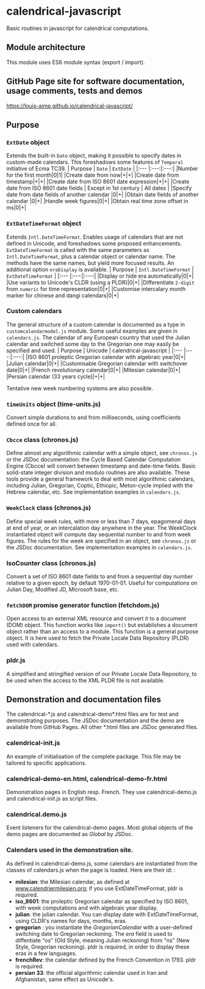 # calendrical-javascript
Basic routines in javascript for calendrical computations.
## Module architecture
This module uses ES6 module syntax (export / import).
## GitHub Page site for software documentation, usage comments, tests and demos
https://louis-aime.github.io/calendrical-javascript/

## Purpose

### `ExtDate` object
Extends the built-in `Date` object, making it possible to specify dates in custom-made calendars. 
This foreshadows some features of `Temporal` initiative of Ecma TC39.
| Purpose | `Date` | `ExtDate` |
|:--- |:---:|:---:|
|Number for the first month|0|1|
|Create date from now|+|+|
|Create date from timestamp|+|+|
|Create date from ISO 8601 date expression|+|+|
|Create date from ISO 8601 date fields | Except in 1st century | All dates |
|Specify date from date fields of another calendar |0|+|
|Obtain date fields of another calendar |0|+|
|Handle week figures|0|+|
|Obtain real time zone offset in ms|0|+|
### `ExtDateTimeFormat` object
Extends `Intl.DateTimeFormat`. Enables usage of calendars that are not defined in Unicode, and foreshadows some proposed enhancements. 
`ExtDateTimeFormat` is called with the same parameters as `Intl.DateTimeFormat`, plus a calendar object or calendar name. 
The methods have the same names, but yield more focused results.
An additional option `eraDisplay` is available.
| Purpose | `Intl.DateTimeFormat` | `ExtDateTimeFormat` |
|:--- |:---:|:---:|
|Display or hide era automatically|0|+|
|Use variants to Unicode's CLDR (using a PLDR)|0|+|
|Differentiate `2-digit` from `numeric` for time representation|0|+|
|Customise intercalary month marker for chinese and dangi calendars|0|+|
### Custom calendars
The general structure of a custom calendar is documented as a type in `customcalendarmodel.js` module. 
Some useful examples are given in `calendars.js`.
The calendar of any European country that used the Julian calendar and switched some day to the Gregorian one 
may easily be specified and used.
| Purpose | Unicode | calendrical-javascript |
|:--- |:---:|:---:|
|ISO 8601 proleptic Gregorian calendar with algebraic year|0|+|
|Julian calendar|0|+|
|Customisable Gregorian calendar with switchover date|0|+|
|French revolutionary calendar|0|+|
|Milesian calendar|0|+|
|Persian calendar (33 years cycle)|+|+|

Tentative new week numbering systems are also possible.
### `timeUnits` object (time-units.js)
Convert simple durations to and from milliseconds, using coefficients defined once for all.
### `Cbcce` class (chronos.js)
Define almost any algorithmic calendar with a simple object, see `chronos.js` or the JSDoc documentation:
the Cycle Based Calendar Computation Engine (Cbcce) will convert between timestamp and date-time fields.
Basic solid-state integer division and modulo routines are also available.
These tools provide a general framework to deal with most algorithmic calendars, 
including Julian,  Gregorian, Coptic, Ethiopic, Meton-cycle implied with the Hebrew calendar, etc.
See implementation examples in `calendars.js`.
### `WeekClock` class (chronos.js)
Define special week rules, with more or less than 7 days, epagomenal days at end of year, or an intercalation day anywhere in the year.
The WeekClock instantiated object will compute day sequential number to and from week figures. 
The rules for the week are specified in an object, see `chronos.js` or the JSDoc documentation.
See implementation examples in `calendars.js`.
### IsoCounter class (chronos.js)
Convert a set of ISO 8601 date fields to and from a sequential day number relative to a given epoch,
by default 1970-01-01. Useful for computations on Julian Day, Modified JD, Microsoft base, etc.
### `fetchDOM` promise generator function (fetchdom.js)
Open access to an external XML resource and convert it to a document (DOM) object. 
This function works like `import()` but establishes a document object rather than an access to a module.
This function is a general purpose object. It is here used to fetch the Private Locale Data Repository (PLDR) used with calendars.
### pldr.js
A simplified and stringified version of our Private Locale Data Repository, 
to be used when the access to the XML PLDR file is not available.
## Demonstration and documentation files
The calendrical-\*.js and calendrical-demo\*.html files are for test and demonstrating purposes. 
The JSDoc documentation and the demo are available from GitHub Pages.
All other \*.html files are JSDoc generated files.
### calendrical-init.js
An example of initialisation of the complete package. This file may be tailored to specific applications.
### calendrical-demo-en.html, calendrical-demo-fr.html
Demonstration pages in English resp. French.
They use calendrical-demo.js and calendrical-init.js as script files.
### calendrical.demo.js 
Event listeners for the calendrical-demo pages. Most global objects of the demo pages are documented as *Global* by JSDoc.
### Calendars used in the demonstration site.
As defined in calendrical-demo.js, some calendars are instantiated from the classes of calendars.js when the page is loaded. Here are their id:  :
 * **milesian**: the Milesian calendar, as defined at www.calendriermilesien.org; if you use ExtDateTimeFormat, pldr is required.
 * **iso_8601**: the proleptic Gregorian calendar as specified by ISO 8601, with week computations and with algebraic year display.
 * **julian**: the julian calendar. You can display date with ExtDateTimeFormat, using CLDR's names for days, months, eras.  
 * **gregorian** : you instantiate the *GregorianCalendar* with a user-defined switching date to Gregorian reckoning. The *era* field is used to diffentiate "os" (Old Style, meaning Julian reckoning) from "ns" (New Style, Gregorian reckoning). pldr is required, in order to display these eras in a few languages.
 * **frenchRev**: the calendar defined by the French Convention in 1793. pldr is required.
 * **persian 33**: the official algorithmic calendar used in Iran and Afghanistan, same effect as Unicode's.
